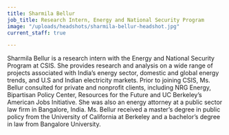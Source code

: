 ```yaml
---
title: Sharmila Bellur
job_title: Research Intern, Energy and National Security Program
image: "/uploads/headshots/sharmila-bellur-headshot.jpg"
current_staff: true

---
```

Sharmila Bellur is a research intern with the Energy and National Security Program at CSIS. She provides research and analysis on a wide range of projects associated with India’s energy sector, domestic and global energy trends, and U.S and Indian electricity markets. Prior to joining CSIS, Ms. Bellur consulted for private and nonprofit clients, including NRG Energy, Bipartisan Policy Center, Resources for the Future and UC Berkeley’s American Jobs Initiative. She was also an energy attorney at a public sector law firm in Bangalore, India. Ms. Bellur received a master’s degree in public policy from the University of California at Berkeley and a bachelor’s degree in law from Bangalore University.